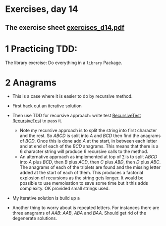 # Exercises, day 14

## The exercise sheet [exercises_d14.pdf](exercises_d14.pdf) 

# 1 Practicing TDD:

The library exercise: Do everything in a `library` Package.

# 2 Anagrams
* This is a case where it is easier to do by recursive method.
* First hack out an iterative solution
* Then use TDD for recursive approach: write test [RecursiveTest](src/e02anagrams/RecursiveTest.java)
  [RecursiveTest](src/e02anagrams/Recursive.java) to pass it.
  * Note my recursive approach is to split the string into first character and the rest. 
    So *ABCD* is split into *A* and *BCD* then find the anagrams of *BCD*. Once this is done
    add *A* at the start, in between each letter and at end of each of the *BCD* anagrams. This
    means that there is a 6 character string will produce 6 recursive calls to the method.
  * An alternative approach as implemented at top of [?](link) is to split *ABCD* 
   into *A* plus *BCD*, then *B* plus *ACD*, then *C* plus *ABD*, then *D* plus *ABC*. The
   anagrams of each of the triplets are found and the missing letter added at the start
   of each of them. This produces a factorial explosion of recursions as the string gets longer.
   It would be possible to use memoisation to save some time but it this adds complexity.
   OK provided small strings used.
* My iterative solution is build up a 
  
* Another thing to worry about is repeated letters. For instances there are three anagrams of *AAB*:  *AAB*,
  *ABA* and *BAA*. Should get rid of the degenerate solutions.
